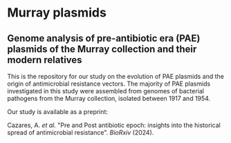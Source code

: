 # Murray plasmids
## Genome analysis of pre-antibiotic era (PAE) plasmids of the Murray collection and their modern relatives
This is the repository for our study on the evolution of PAE plasmids and the origin of antimicrobial resistance vectors. The majority of PAE plasmids investigated in this study were assembled from genomes of bacterial pathogens from the Murray collection, isolated between 1917 and 1954.

Our study is available as a preprint:

Cazares, A. _et al._ "Pre and Post antibiotic epoch: insights into the historical spread of antimicrobial resistance". _BioRxiv_ (2024).
